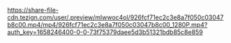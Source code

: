 https://share-file-cdn.tezign.com/user/.preview/mlwwoc4ol/926fcf71ec2c3e8a7f050c03047b8c00.mp4/mp4/926fcf71ec2c3e8a7f050c03047b8c00_1280P.mp4?auth_key=1658246400-0-0-73f75379daee5d3b51321bdb85c8e859